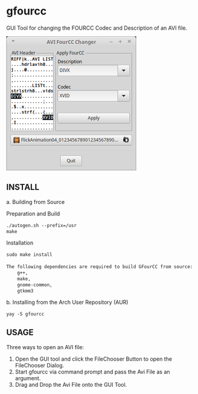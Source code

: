 # gfourcc
GUI Tool for changing the FOURCC Codec and Description of an AVI file.

![GFourCC Utility](/screenshots/gfourcc_scrn.png?raw=true "GFourCC Utility")

INSTALL
-------
a. Building from Source

Preparation and Build

    ./autogen.sh --prefix=/usr
    make
      
Installation

    sudo make install
    
    The following dependencies are required to build GFourCC from source:
        g++,
        make,
        gnome-common,
        gtkmm3

b. Installing from the Arch User Repository (AUR)

    yay -S gfourcc 

USAGE
-----
Three ways to open an AVI file:
1. Open the GUI tool and click the FileChooser Button to open the FileChooser Dialog.
2. Start gfourcc via command prompt and pass the Avi File as an argument.
3. Drag and Drop the Avi File onto the GUI Tool.


